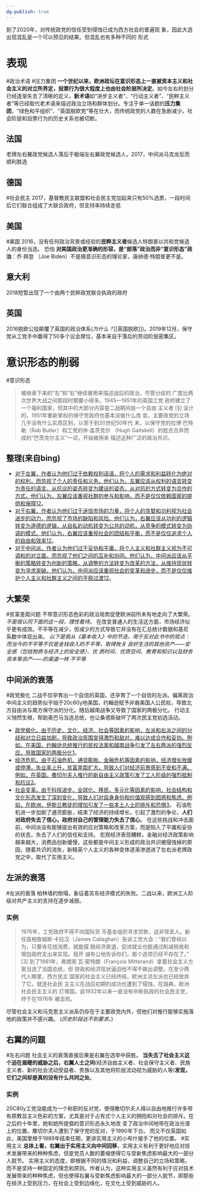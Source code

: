 ```yaml
---
dg-publish: true
---
```


到了2020年，对传统政党的信任受到侵蚀已成为西方社会的普遍现 象，因此大选出现混乱是一个可以预见的结果。但混乱也有多种不同的 形式
# 表现
#政治术语 #压力集团
**一个世纪以来，欧洲政坛在意识形态上一直被资本主义和社会主义的对立所界定，投票行为很大程度上也由社会阶层所决定**。如今左右的划分已经逐渐失去了清晰的定义，**新术语**如“进步主义者”、“行动主义者”、“民粹主义者”等已经取代老术语来描述政治立场和群体划分。专注于单一话题的**压力集团**，“绿色和平组织”、“英国脱欧党”等在壮大，而传统政党的人数在急剧减少。社会阶层和投票行为的历史关系也被切断。
## 法国
老牌左右翼政党候选人落后于极端左右翼政党候选人，2017，中间派马克龙反而顺利胜选
## 德国
#社会民主
2017，基督教民主联盟和社会民主党加起来只有50%选票，一段时间后它们联合组成了大联合政府，但支持率持续走低
## 美国
#美国 
2016，没有任何政治背景或经验的**民粹主义者**候选人特朗普以共和党候选人的身份当选。
恐怕 **对美国政治更准确的形容，是“部落”政治而非“意识形态”政治**：乔·拜登 （Joe Biden）不是搞意识形态的理论家，唐纳德·特朗普更不是。
## 意大利
2018短暂出现了一个由两个民粹政党联合执政的政府
## 英国
2016脱欧公投颠覆了英国的政治体系(*为什么？*[[英国脱欧]])。2019年12月，保守党从工党手中赢得了50多个议会席位，基本来自于落后的劳动阶层密集区。
# 意识形态的削弱
#意识形态 

>被继承下来的“左”和“右”继续被用来描述战后的政治，尽管分歧的 广度比两次世界大战之间那段时期要小得多。1945—1951年的英国工党 政府建立了一个福利国家，但其中的大部分内容是二战期间由一个自由 主义者 [§] 设计的，1951年重新掌权的保守党政府也基本没做什么改 变。主要政党的立场几乎没有什么实质区别，以至于到20世纪50年代 末，以保守党的拉博·巴特勒（Rab Butler）和工党的休·盖茨克尔 （Hugh Gaitskell）的姓氏合并而成的“巴茨克尔主义”一词，开始被用来 描述这种广泛的政治共识。
## 整理(来自bing)
- [对于左翼，作者认为他们过于依赖权利话语，将个人的需求和利益转化为绝对的权利，而忽视了个人的责任和义务。他们认为，左翼应该从权利的语言转变为责任的语言，从抗议的姿态转变为建设的姿态，从对抗的方式转变为合作的方式。他们认为，左翼应该重视社群的参与和影响，而不是仅仅依赖国家的提供和保障](https://zhuanlan.zhihu.com/p/582869833)[1](https://zhuanlan.zhihu.com/p/582869833)[2](https://book.douban.com/review/14878285/)。
- [对于右翼，作者认为他们过于迷信市场的力量，将个人的贪婪和功利视为社会进步的动力，而忽视了市场的缺陷和风险。他们认为，右翼应该从功利的逻辑转变为道德的逻辑，从自私的动机转变为公共的动机，从竞争的模式转变为协调的模式。他们认为，右翼应该重视社会的团结和平衡，而不是仅仅追求个人的自由和效率](https://zhuanlan.zhihu.com/p/582869833)[1](https://zhuanlan.zhihu.com/p/582869833)[2](https://book.douban.com/review/14878285/)。
- [对于中间派，作者认为他们过于妥协和平庸，将个人主义和社群主义视为不可调和的对立面，而忽视了他们之间的互补和协同。他们认为，中间派应该从平衡的策略转变为创新的策略，从调整的方法转变为改革的方法，从维持现状转变为寻求突破。他们认为，中间派应该重视社会的变革和进步，而不是仅仅维护个人主义和社群主义之间的平稳过渡](https://zhuanlan.zhihu.com/p/582869833)[1](https://zhuanlan.zhihu.com/p/582869833)[2](https://book.douban.com/review/14878285/)。
## 大繁荣
#贫富差距问题 
不带意识形态色彩的政治局势促使欧洲前所未有地走向了大繁荣。
*不是很认同下面的这一段，理性看待。*
在改变普通人的生活这方面，市场经济似乎更有成效。不平等在减少，但减少的方式导致它并没有在汇总统计数据和基尼 系数中体现出来。
*以下是我从《基本收入》中的节选，用于反对此书中的观点：而当今的不平等不仅是金钱收入的不平等，取得攸关 良好⽣活的其他资产——安全感（包括物质与经济上的安全感）、优 质时间、优质空间、教育和知识以及财务资本等资产——的渠道⼀样 不平等*
## 中间派的衰落
#政党极化
二战不仅孕育出一个自信的英国，还孕育了一个自信的左派。偏离政治中间主义的趋势似乎始于20c60y地美国，约翰逊赋予非裔美国人公民权，导致北方自由派与南方保守派的分化。随后越南战争又导致了国家的两极分化。
行动主义悄然生根，帮助奥巴马当选总统，也让桑德斯破坏了两次民主党初选活动。
- [政党极化。由于历史、文化、经济、社会等因素的影响，左派和右派之间的分歧和对立日益加剧，导致政治氛围变得激烈和敌对，难以达成合作和妥协。例如，在美国，约翰逊总统推行的民权法案和越南战争引发了左右两派的强烈反应，导致国家的两极分化](https://zhuanlan.zhihu.com/p/464146571)[1](https://zhuanlan.zhihu.com/p/464146571)。
- [经济危机。由于石油危机、通货膨胀、金融危机等因素的影响，经济增长放缓或停滞，失业率上升，贫富差距扩大，导致人们对经济前景感到不安和不满。例如，在英国，撒切尔夫人推行的新自由主义政策引发了工人阶级的强烈抵制和抗议](https://zh.wikipedia.org/wiki/%E4%B8%AD%E9%97%B4%E4%B8%BB%E4%B9%89)[2](https://zh.wikipedia.org/wiki/%E4%B8%AD%E9%97%B4%E4%B8%BB%E4%B9%89)。
- [社会变革。由于科技进步、全球化、移民、多元化等因素的影响，社会结构和文化形态发生了深刻变化，导致人们对自身身份和价值观感到困惑和焦虑。例如，在欧洲，伊斯兰教徒的增加引发了一些本土人士的排斥和恐惧](https://www.gov.cn/zhengce/2021-06/25/content_5620794.htm)[3](https://www.gov.cn/zhengce/2021-06/25/content_5620794.htm)。
石油危机进一步加剧了通货膨胀，结束了经济的持续增长，引起了激烈的争论，**人们对政府失去了信心，政府对自己的管理能力失去了信心**。
在这些挑战和冲击面前，中间派没有能够提出有效的应对策略和改革方案，而是陷入了平庸和妥协的状态，失去了人们的信任和支持。
宏观经济表现糟糕，金融对经济政策影响越来越大，消费品创新缓慢，这些都是中间主义形成的政治共识被侵蚀掉的原因。随着共识的消失，新精英个人主义的各种变体逐渐渗透进了左右派老牌政党之中，取代了实用主义。

## 左派的衰落
#左派的衰落
柏林墙的倒塌，象征着苏东经济模式的失败。二战以来，欧洲工人阶级对共产主义的支持在逐步减弱。
### 实例
>1976年，工党政府不得不向国际货 币基金组织寻求贷款，这非常丢人。新任首相詹姆斯·卡拉汉（James Callaghan）告诉工党大会：“我们曾经以为，只要肯花钱消费，就能摆 脱经济衰退，促进就业也能通过削减税收和增加政府支出来实现。我开 诚布公地告诉你们，那个选项已经不存在了。” [3] 到了1981年，弗朗索 瓦·密特朗（François Mitterand）拿着社会主义方案当选了法国总统，但 财政和经济现状逼迫他不得不做出调整。在至少两代人眼里，西方民主 国家的社会主义已经终结，欧洲主流左派也已经放弃了它。就连社会民 主主义在战后初期的成功也遭到了侵蚀。在瑞典，欧洲社会民主主义的 灯塔国，自1932年以来一直没有中断执政的社会民主党，终于在1976年 被击败。

尽管社会主义和马克思主义派系仍存在于主要政党内外，但他们对推行能够实施落地的政策并不感兴趣。
(*历史阶段达不到要求。*)
## 右翼的问题
#左右问题
社会主义的衰落直接后果是右翼在选举中获胜。
**当失去了社会主义这个迫在眉睫的威胁之后，右翼人士之间**(经济自由主义者、社会保守主义者、民族主义者、新的社会流动受益者、贵族以及其他将阶层流动视为威胁的人等)**发现，它们之间却是真的没有什么共同之处**。
### 实例
20C80y工党没能成为一个称职的反对党，使得撒切尔夫人得以自由地推行许多带有原教旨主义色彩的方案，尤其是对于占有式个人主义的拥抱和对社会的排斥。在之后的十年里，她和她所提倡的意识形态永久地改 变了政治中间地带在政治光谱上的位置。撒切尔夫人遭到了保守党的反对，于1990年下台。
而又不仅英国如此，美国里根于1989年结束任期，更讲实用主义的小布什接手了他的位置。
#实用主义
**总体上看，右翼出于实用主义向中间回移**，实用主义有利于更好地应对技术发展带来的种种焦虑，但是党员人数的萎缩使得它与受新焦虑影响最大的一部分人脱节。
实用主义的态度，即根据不同的情况和利益，调整自己的立场和策略，而不是坚持一种固定的理念和原则。作者认为，这种实用主义虽然有利于应对技术发展带来的种种焦虑，但也使得右翼与受新焦虑影响最大的一部分人脱节，即那些在经济上受到压力，在社会上受到边缘化，在文化上受到威胁的人。
